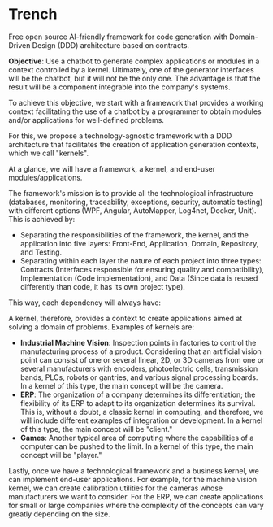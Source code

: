 # Trench
Free open source AI-friendly framework for code generation with Domain-Driven Design (DDD) architecture based on contracts.

**Objective**: Use a chatbot to generate complex applications or modules in a context controlled by a kernel. Ultimately, one of the generator interfaces will be the chatbot, but it will not be the only one. The advantage is that the result will be a component integrable into the company's systems.

To achieve this objective, we start with a framework that provides a working context facilitating the use of a chatbot by a programmer to obtain modules and/or applications for well-defined problems.

For this, we propose a technology-agnostic framework with a DDD architecture that facilitates the creation of application generation contexts, which we call "kernels".

At a glance, we will have a framework, a kernel, and end-user modules/applications.

The framework's mission is to provide all the technological infrastructure (databases, monitoring, traceability, exceptions, security, automatic testing) with different options (WPF, Angular, AutoMapper, Log4net, Docker, Unit).
This is achieved by:
- Separating the responsibilities of the framework, the kernel, and the application into five layers: Front-End, Application, Domain, Repository, and Testing.
- Separating within each layer the nature of each project into three types: Contracts (Interfaces responsible for ensuring quality and compatibility), Implementation (Code implementation), and Data (Since data is reused differently than code, it has its own project type).

This way, each dependency will always have:

A kernel, therefore, provides a context to create applications aimed at solving a domain of problems. Examples of kernels are:
- **Industrial Machine Vision**: Inspection points in factories to control the manufacturing process of a product. Considering that an artificial vision point can consist of one or several linear, 2D, or 3D cameras from one or several manufacturers with encoders, photoelectric cells, transmission bands, PLCs, robots or gantries, and various signal processing boards. In a kernel of this type, the main concept will be the camera.
- **ERP**: The organization of a company determines its differentiation; the flexibility of its ERP to adapt to its organization determines its survival. This is, without a doubt, a classic kernel in computing, and therefore, we will include different examples of integration or development. In a kernel of this type, the main concept will be "client."
- **Games**: Another typical area of computing where the capabilities of a computer can be pushed to the limit. In a kernel of this type, the main concept will be "player."

Lastly, once we have a technological framework and a business kernel, we can implement end-user applications. For example, for the machine vision kernel, we can create calibration utilities for the cameras whose manufacturers we want to consider. For the ERP, we can create applications for small or large companies where the complexity of the concepts can vary greatly depending on the size.
